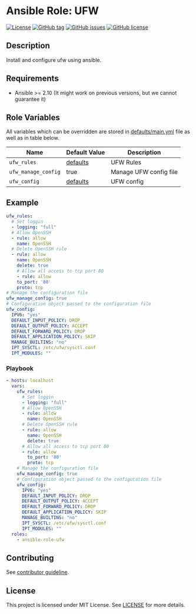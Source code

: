# Ansible Role: UFW

[![License](https://img.shields.io/badge/license-MIT%20License-brightgreen.svg)](https://opensource.org/licenses/MIT)
[![GitHub tag](https://img.shields.io/github/tag/OnkelDom/ansible-role-ufw.svg)](https://github.com/OnkelDom/ansible-role-ufw/tags)
[![GitHub issues](https://img.shields.io/github/issues/OnkelDom/ansible-role-ufw)](https://github.com/OnkelDom/ansible-role-ufw/issues)
[![GitHub license](https://img.shields.io/github/license/OnkelDom/ansible-role-ufw)](https://github.com/OnkelDom/ansible-role-ufw/blob/master/LICENSE)

## Description

Install and configure ufw using ansible.

## Requirements

- Ansible >= 2.10 (It might work on previous versions, but we cannot guarantee it)

## Role Variables

All variables which can be overridden are stored in [defaults/main.yml](defaults/main.yml) file as well as in table below.

| Name           | Default Value | Description                        |
| -------------- | ------------- | -----------------------------------|
| `ufw_rules` | [defaults](defaults/main.yml) | UFW Rules |
| `ufw_manage_config` | true | Manage UFW config file |
| `ufw_config` | [defaults](defaults/main.yml) | UFW config |


## Example
```yaml
ufw_rules:
  # Set loggin
  - logging: "full"
  # Allow OpenSSH
  - rule: allow
    name: OpenSSH
  # Delete OpenSSH rule
  - rule: allow
    name: OpenSSH
    delete: true
    # Allow all access to tcp port 80
    - rule: allow
    to_port: '80'
    proto: tcp
# Manage the configuration file
ufw_manage_config: true
# Configuration object passed to the configuration file
ufw_config:
  IPV6: "yes"
  DEFAULT_INPUT_POLICY: DROP
  DEFAULT_OUTPUT_POLICY: ACCEPT
  DEFAULT_FORWARD_POLICY: DROP
  DEFAULT_APPLICATION_POLICY: SKIP
  MANAGE_BUILTINS: "no"
  IPT_SYSCTL: /etc/ufw/sysctl.conf
  IPT_MODULES: ""
```
### Playbook

```yaml
- hosts: localhost
  vars:
    ufw_rules:
      # Set loggin
      - logging: "full"
      # Allow OpenSSH
      - rule: allow
        name: OpenSSH
      # Delete OpenSSH rule
      - rule: allow
        name: OpenSSH
        delete: true
      # Allow all access to tcp port 80
      - rule: allow
        to_port: '80'
        proto: tcp
    # Manage the configuration file
    ufw_manage_config: true
    # Configuration object passed to the configuration file
    ufw_config:
      IPV6: "yes"
      DEFAULT_INPUT_POLICY: DROP
      DEFAULT_OUTPUT_POLICY: ACCEPT
      DEFAULT_FORWARD_POLICY: DROP
      DEFAULT_APPLICATION_POLICY: SKIP
      MANAGE_BUILTINS: "no"
      IPT_SYSCTL: /etc/ufw/sysctl.conf
      IPT_MODULES: ""
  roles:
    - ansible-role-ufw
```

## Contributing

See [contributor guideline](CONTRIBUTING.md).

## License

This project is licensed under MIT License. See [LICENSE](/LICENSE) for more details.
